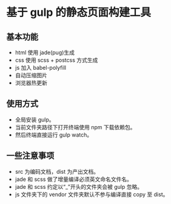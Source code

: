# 基于 gulp 的静态页面构建工具

## 基本功能

- html 使用 jade(pug)生成
- css 使用 scss + postcss 方式生成
- js 加入 babel-polyfill
- 自动压缩图片
- 浏览器热更新

## 使用方式

- 全局安装 gulp。
- 当前文件夹路径下打开终端使用 npm 下载依赖包。
- 然后终端直接运行 gulp watch。

## 一些注意事项

- src 为编码文档，dist 为产出文档。
- jade 和 scss 做了增量编译必须英文命名文件名。
- jade 和 scss 约定以“\_”开头的文件夹会被 gulp 忽略。
- js 文件夹下的 vendor 文件夹默认不参与编译直接 copy 至 dist。

